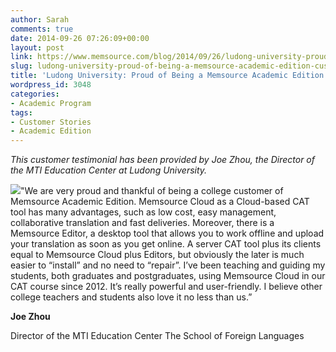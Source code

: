 ```yaml
---
author: Sarah
comments: true
date: 2014-09-26 07:26:09+00:00
layout: post
link: https://www.memsource.com/blog/2014/09/26/ludong-university-proud-of-being-a-memsource-academic-edition-customer/
slug: ludong-university-proud-of-being-a-memsource-academic-edition-customer
title: 'Ludong University: Proud of Being a Memsource Academic Edition Customer'
wordpress_id: 3048
categories:
- Academic Program
tags:
- Customer Stories
- Academic Edition
---
```


_This customer testimonial has been provided by Joe Zhou, the Director of the MTI Education Center at Ludong University._

![](/wp-content/uploads/2014/09/2009061713440127956.jpg)"We are very proud and thankful of being a college customer of Memsource Academic Edition. Memsource Cloud as a Cloud-based CAT tool has many advantages, such as low cost, easy management, collaborative translation and fast deliveries. Moreover, there is a Memsource Editor, a desktop tool that allows you to work offline and upload your translation as soon as you get online. <!-- more -->A server CAT tool plus its clients equal to Memsource Cloud plus Editors, but obviously the later is much easier to “install” and no need to “repair”. I’ve been teaching and guiding my students, both graduates and postgraduates, using Memsource Cloud in our CAT course since 2012. It’s really powerful and user-friendly. I believe other college teachers and students also love it no less than us.”

**Joe Zhou**

Director of the MTI Education Center
The School of Foreign Languages
